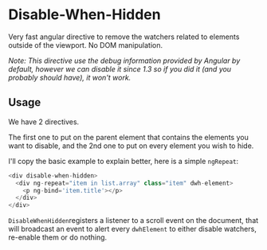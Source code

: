 # Disable-When-Hidden
Very fast angular directive to remove the watchers related to elements outside of the viewport. No DOM manipulation.

*Note:
This directive use the debug information provided by Angular by default, however we can disable it since 1.3 so if you did it (and you probably should have), it won't work.*

## Usage
We have 2 directives.

The first one to put on the parent element that contains the elements you want to disable, and the 2nd one to put on every element you wish to hide.

I'll copy the basic example to explain better, here is a simple `ngRepeat`:

```javascript
<div disable-when-hidden>
  <div ng-repeat="item in list.array" class="item" dwh-element>
    <p ng-bind='item.title'></p>
  </div>
</div>
```
`DisableWhenHidden`registers a listener to a scroll event on the document, that will broadcast an event to alert every `dwhElement` to either disable watchers, re-enable them or do nothing.
